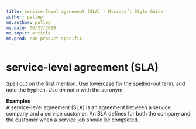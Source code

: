 ```yaml
---
title: service-level agreement (SLA) - Microsoft Style Guide
author: pallep
ms.author: pallep
ms.date: 06/27/2018
ms.topic: article
ms.prod: non-product specific
---
```


# service-level agreement (SLA)

Spell out on the first mention. Use lowercase for the spelled-out term, and note the hyphen. Use *an* not *a* with the acronym.

**Examples**  
A service-level agreement (SLA) is an agreement between a service company and a service customer. An SLA defines for both 
the company and the customer when a service job should be completed. 
